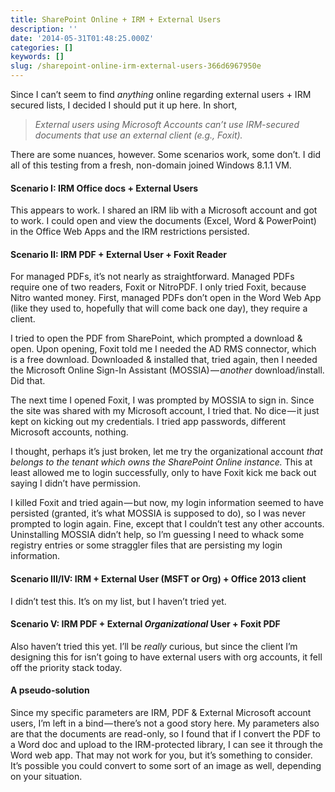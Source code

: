 ```yaml
---
title: SharePoint Online + IRM + External Users
description: ''
date: '2014-05-31T01:48:25.000Z'
categories: []
keywords: []
slug: /sharepoint-online-irm-external-users-366d6967950e
---
```


Since I can’t seem to find _anything_ online regarding external users + IRM secured lists, I decided I should put it up here. In short,

> _External users using Microsoft Accounts can’t use IRM-secured documents that use an external client (e.g., Foxit)._

There are some nuances, however. Some scenarios work, some don’t. I did all of this testing from a fresh, non-domain joined Windows 8.1.1 VM.

#### Scenario I: IRM Office docs + External Users

This appears to work. I shared an IRM lib with a Microsoft account and got to work. I could open and view the documents (Excel, Word & PowerPoint) in the Office Web Apps and the IRM restrictions persisted.

#### Scenario II: IRM PDF + External User + Foxit Reader

For managed PDFs, it’s not nearly as straightforward. Managed PDFs require one of two readers, Foxit or NitroPDF. I only tried Foxit, because Nitro wanted money. First, managed PDFs don’t open in the Word Web App (like they used to, hopefully that will come back one day), they require a client.

I tried to open the PDF from SharePoint, which prompted a download & open. Upon opening, Foxit told me I needed the AD RMS connector, which is a free download. Downloaded & installed that, tried again, then I needed the Microsoft Online Sign-In Assistant (MOSSIA) — _another_ download/install. Did that.

The next time I opened Foxit, I was prompted by MOSSIA to sign in. Since the site was shared with my Microsoft account, I tried that. No dice — it just kept on kicking out my credentials. I tried app passwords, different Microsoft accounts, nothing.

I thought, perhaps it’s just broken, let me try the organizational account _that belongs to the tenant which owns the SharePoint Online instance._ This at least allowed me to login successfully, only to have Foxit kick me back out saying I didn’t have permission.

I killed Foxit and tried again — but now, my login information seemed to have persisted (granted, it’s what MOSSIA is supposed to do), so I was never prompted to login again. Fine, except that I couldn’t test any other accounts. Uninstalling MOSSIA didn’t help, so I’m guessing I need to whack some registry entries or some straggler files that are persisting my login information.

#### Scenario III/IV: IRM + External User (MSFT or Org) + Office 2013 client

I didn’t test this. It’s on my list, but I haven’t tried yet.

#### Scenario V: IRM PDF + External _Organizational_ User + Foxit PDF

Also haven’t tried this yet. I’ll be _really_ curious, but since the client I’m designing this for isn’t going to have external users with org accounts, it fell off the priority stack today.

#### A pseudo-solution

Since my specific parameters are IRM, PDF & External Microsoft account users, I’m left in a bind — there’s not a good story here. My parameters also are that the documents are read-only, so I found that if I convert the PDF to a Word doc and upload to the IRM-protected library, I can see it through the Word web app. That may not work for you, but it’s something to consider. It’s possible you could convert to some sort of an image as well, depending on your situation.
